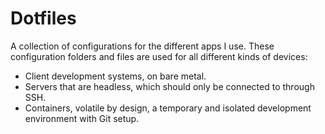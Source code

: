 # Dotfiles
A collection of configurations for the different apps I use. These configuration folders and files are used for all different kinds of devices:
- Client development systems, on bare metal.
- Servers that are headless, which should only be connected to through SSH.
- Containers, volatile by design, a temporary and isolated development environment with Git setup.
